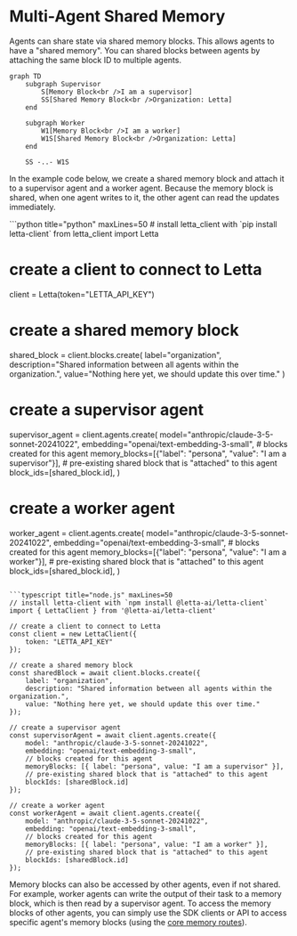 # Multi-Agent Shared Memory

Agents can share state via shared memory blocks.
This allows agents to have a "shared memory".
You can shared blocks between agents by attaching the same block ID to multiple agents.

```mermaid
graph TD
    subgraph Supervisor
        S[Memory Block<br />I am a supervisor]
        SS[Shared Memory Block<br />Organization: Letta]
    end

    subgraph Worker
        W1[Memory Block<br />I am a worker]
        W1S[Shared Memory Block<br />Organization: Letta]
    end

    SS -..- W1S
```

In the example code below, we create a shared memory block and attach it to a supervisor agent and a worker agent.
Because the memory block is shared, when one agent writes to it, the other agent can read the updates immediately.

<CodeGroup>
  ```python title="python" maxLines=50
  # install letta_client with `pip install letta-client`
  from letta_client import Letta

  # create a client to connect to Letta
  client = Letta(token="LETTA_API_KEY")

  # create a shared memory block
  shared_block = client.blocks.create(
      label="organization",
      description="Shared information between all agents within the organization.",
      value="Nothing here yet, we should update this over time."
  )

  # create a supervisor agent
  supervisor_agent = client.agents.create(
      model="anthropic/claude-3-5-sonnet-20241022",
      embedding="openai/text-embedding-3-small",
      # blocks created for this agent
      memory_blocks=[{"label": "persona", "value": "I am a supervisor"}],
      # pre-existing shared block that is "attached" to this agent
      block_ids=[shared_block.id],
  )

  # create a worker agent
  worker_agent = client.agents.create(
      model="anthropic/claude-3-5-sonnet-20241022",
      embedding="openai/text-embedding-3-small",
      # blocks created for this agent
      memory_blocks=[{"label": "persona", "value": "I am a worker"}],
      # pre-existing shared block that is "attached" to this agent
      block_ids=[shared_block.id],
  )
  ```

  ```typescript title="node.js" maxLines=50
  // install letta-client with `npm install @letta-ai/letta-client`
  import { LettaClient } from '@letta-ai/letta-client'

  // create a client to connect to Letta
  const client = new LettaClient({
      token: "LETTA_API_KEY"
  });

  // create a shared memory block
  const sharedBlock = await client.blocks.create({
      label: "organization",
      description: "Shared information between all agents within the organization.",
      value: "Nothing here yet, we should update this over time."
  });

  // create a supervisor agent
  const supervisorAgent = await client.agents.create({
      model: "anthropic/claude-3-5-sonnet-20241022",
      embedding: "openai/text-embedding-3-small",
      // blocks created for this agent
      memoryBlocks: [{ label: "persona", value: "I am a supervisor" }],
      // pre-existing shared block that is "attached" to this agent
      blockIds: [sharedBlock.id]
  });

  // create a worker agent
  const workerAgent = await client.agents.create({
      model: "anthropic/claude-3-5-sonnet-20241022",
      embedding: "openai/text-embedding-3-small",
      // blocks created for this agent
      memoryBlocks: [{ label: "persona", value: "I am a worker" }],
      // pre-existing shared block that is "attached" to this agent
      blockIds: [sharedBlock.id]
  });
  ```
</CodeGroup>

Memory blocks can also be accessed by other agents, even if not shared.
For example, worker agents can write the output of their task to a memory block, which is then read by a supervisor agent.
To access the memory blocks of other agents, you can simply use the SDK clients or API to access specific agent's memory blocks (using the [core memory routes](/api-reference/agents/core-memory)).
